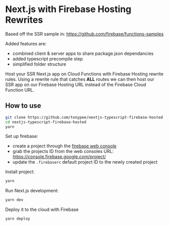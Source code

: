 # Next.js with Firebase Hosting Rewrites

Based off the SSR sample in: https://github.com/firebase/functions-samples

Added features are: 
- combined client & server apps to share package.json dependancies
- added typescript precompile step
- simplified folder structure

Host your SSR Next.js app on Cloud Functions with Firebase Hosting rewrite rules. Using a rewrite rule that catches **ALL** routes we can then host our SSR app on our Firebase Hosting URL instead of the Firebase Cloud Function URL.

## How to use

```bash
git clone https://github.com/tonypee/nextjs-typescript-firebase-hosted
cd nextjs-typescript-firebase-hosted
yarn
```

Set up firebase:
- create a project through the [firebase web console](https://console.firebase.google.com/)
- grab the projects ID from the web consoles URL: https://console.firebase.google.com/project/<projectId>
- update the `.firebaserc` default project ID to the newly created project

Install project:

```bash
yarn
```

Run Next.js development:

```bash
yarn dev
```

Deploy it to the cloud with Firebase

```bash
yarn deploy
```